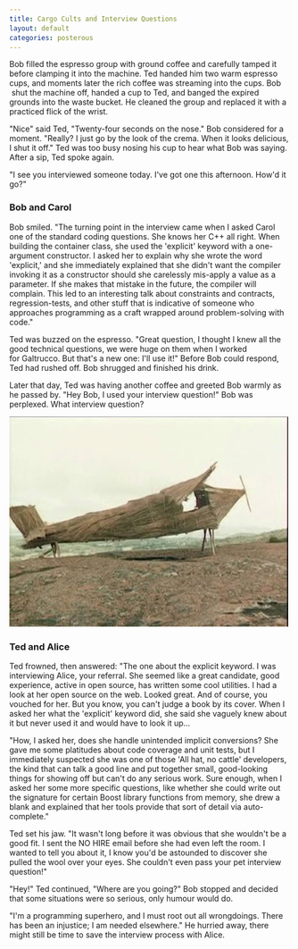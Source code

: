 ```yaml
---
title: Cargo Cults and Interview Questions
layout: default
categories: posterous
---
```


Bob filled the espresso group with ground coffee and carefully tamped it before clamping it into the machine. Ted handed him two warm espresso cups, and moments later the rich coffee was streaming into the cups. Bob  shut the machine off, handed a cup to Ted, and banged the expired grounds into the waste bucket. He cleaned the group and replaced it with a practiced flick of the wrist.

"Nice" said Ted, "Twenty-four seconds on the nose." Bob considered for a moment. "Really? I just go by the look of the crema. When it looks delicious, I shut it off." Ted was too busy nosing his cup to hear what Bob was saying. After a sip, Ted spoke again.

"I see you interviewed someone today. I've got one this afternoon. How'd it go?"

### Bob and Carol

Bob smiled. "The turning point in the interview came when I asked Carol one of the standard coding questions. She knows her C++ all right. When building the container class, she used the 'explicit' keyword with a one-argument constructor. I asked her to explain why she wrote the word 'explicit,' and she immediately explained that she didn't want the compiler invoking it as a constructor should she carelessly mis-apply a value as a parameter. If she makes that mistake in the future, the compiler will complain. This led to an interesting talk about constraints and contracts, regression-tests, and other stuff that is indicative of someone who approaches programming as a craft wrapped around problem-solving with code."

Ted was buzzed on the espresso. "Great question, I thought I knew all the good technical questions, we were huge on them when I worked for Galtrucco. But that's a new one: I'll use it!" Before Bob could respond, Ted had rushed off. Bob shrugged and finished his drink.

Later that day, Ted was having another coffee and greeted Bob warmly as he passed by. "Hey Bob, I used your interview question!" Bob was perplexed. What interview question?

![plane](/assets/images/plane.jpg)

### Ted and Alice

Ted frowned, then answered: "The one about the explicit keyword. I was interviewing Alice, your referral. She seemed like a great candidate, good experience, active in open source, has written some cool utilities. I had a look at her open source on the web. Looked great. And of course, you vouched for her. But you know, you can't judge a book by its cover. When I asked her what the 'explicit' keyword did, she said she vaguely knew about it but never used it and would have to look it up...

"How, I asked her, does she handle unintended implicit conversions? She gave me some platitudes about code coverage and unit tests, but I immediately suspected she was one of those 'All hat, no cattle' developers, the kind that can talk a good line and put together small, good-looking things for showing off but can't do any serious work. Sure enough, when I asked her some more specific questions, like whether she could write out the signature for certain Boost library functions from memory, she drew a blank and explained that her tools provide that sort of detail via auto-complete."

Ted set his jaw. "It wasn't long before it was obvious that she wouldn't be a good fit. I sent the NO HIRE email before she had even left the room. I wanted to tell you about it, I know you'd be astounded to discover she pulled the wool over your eyes. She couldn't even pass your pet interview question!"

"Hey!" Ted continued, "Where are you going?" Bob stopped and decided that some situations were so serious, only humour would do.

"I'm a programming superhero, and I must root out all wrongdoings. There has been an injustice; I am needed elsewhere." He hurried away, there might still be time to save the interview process with Alice.
